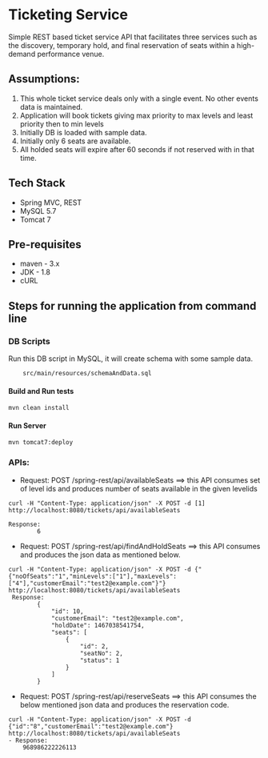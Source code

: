 # Ticketing Service
Simple REST based ticket service API that facilitates three services such as the discovery, temporary hold, and final reservation 
of seats within a high-demand performance venue.

## Assumptions:
1. This whole ticket service deals only with  a single event. No other events data is maintained.
2. Application will book tickets giving max priority to max levels and least priority then to min levels
3. Initially DB is loaded with sample data. 
4. Initially only 6 seats are available.
5. All holded seats will expire after 60 seconds if not reserved with in that time.

## Tech Stack
* Spring MVC, REST
* MySQL 5.7
* Tomcat 7

## Pre-requisites
* maven - 3.x
* JDK - 1.8
* cURL

## Steps for running the application from command line

### DB Scripts
Run this DB script in MySQL, it will create schema with some sample data. 
```
	src/main/resources/schemaAndData.sql 
````

#### Build and Run tests
	mvn clean install

#### Run Server
	mvn tomcat7:deploy


### APIs:

-	Request: POST /spring-rest/api/availableSeats  ==> this API consumes set of level ids and produces number of seats available in the given levelids
````
curl -H "Content-Type: application/json" -X POST -d [1] http://localhost:8080/tickets/api/availableSeats

Response:
		6
````
- 	Request: POST /spring-rest/api/findAndHoldSeats  ==> this API consumes and produces the json data as mentioned below.

````
curl -H "Content-Type: application/json" -X POST -d {"{"noOfSeats":"1","minLevels":["1"],"maxLevels":["4"],"customerEmail":"test2@example.com"}"} http://localhost:8080/tickets/api/availableSeats
 Response: 
		{
			"id": 10,
			"customerEmail": "test2@example.com",
			"holdDate": 1467038541754,
			"seats": [
				{
					"id": 2,
					"seatNo": 2,
					"status": 1
				}
			]
		}
````
	
- 	Request: POST /spring-rest/api/reserveSeats  ==> this API consumes the below mentioned json data and produces the reservation code.
````
curl -H "Content-Type: application/json" -X POST -d {"id":"8","customerEmail":"test2@example.com"} http://localhost:8080/tickets/api/availableSeats
- Response:
	968986222226113
````
